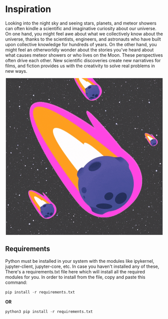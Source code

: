 # Inspiration
Looking into the night sky and seeing stars, planets, and meteor showers can often kindle a scientific and imaginative curiosity about our universe. On one hand, you might feel awe about what we collectively know about the universe, thanks to the scientists, engineers, and astronauts who have built upon collective knowledge for hundreds of years. On the other hand, you might feel an otherworldly wonder about the stories you've heard about what causes meteor showers or who lives on the Moon. These perspectives often drive each other. New scientific discoveries create new narratives for films, and fiction provides us with the creativity to solve real problems in new ways.

<p align="center">
<img src="meteor-showers/images/meteorshower.gif" alt="animated" />
</p>

## Requirements
Python must be installed in your system with the modules like ipykernel, jupyter-client, jupyter-core, etc. In case you haven't installed any of these, There's a requirements.txt file here which will install all the required modules for you. In order to install from the file, copy and paste this command: 
```python
pip install -r requirements.txt
```
<strong>OR</strong>
```python
python3 pip install -r requirements.txt
```